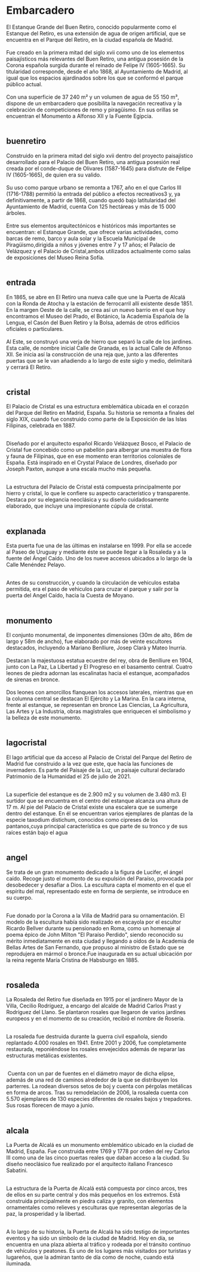 # Embarcadero

El Estanque Grande del Buen Retiro, conocido popularmente como el Estanque del Retiro, es una extensión de agua de origen artificial, que se encuentra en el Parque del Retiro, en la ciudad española de Madrid.<br><br>
Fue creado en la primera mitad del siglo xvii como uno de los elementos paisajísticos más relevantes del Buen Retiro, una antigua posesión de la Corona española surgida durante el reinado de Felipe IV (1605-1665). Su titularidad corresponde, desde el año 1868, al Ayuntamiento de Madrid, al igual que los espacios ajardinados sobre los que se conformó el parque público actual.<br><br>
Con una superficie de 37 240 m² y un volumen de agua de 55 150 m³, dispone de un embarcadero que posibilita la navegación recreativa y la celebración de competiciones de remo y piragüismo. En sus orillas se encuentran el Monumento a Alfonso XII y la Fuente Egipcia.<br><br>

## buenretiro

Construido en la primera mitad del siglo xvii dentro del proyecto paisajístico desarrollado
para el Palacio del Buen Retiro, una antigua posesión real creada por el conde-duque de Olivares (1587-1645) para disfrute de Felipe IV (1605-1665),​ de quien era su valido.<br><br>
Su uso como parque urbano se remonta a 1767, año en el que Carlos III (1716-1788) permitió la entrada del público a efectos recreativos3​ y, ya definitivamente, a partir de 1868, cuando quedó bajo latitularidad del Ayuntamiento de Madrid, cuenta Con 125 hectáreas y más de 15 000 árboles.<br><br>
Entre sus elementos arquitectónicos e históricos más importantes se encuentran: el Estanque Grande,
que ofrece varias actividades, como barcas de remo, barco y aula solar y la Escuela Municipal de Piragüismo,dirigida a niños y jóvenes entre 7 y 17 años; el Palacio de Velázquez y el Palacio de Cristal,ambos utilizados actualmente como salas de exposiciones del Museo Reina Sofía.<br><br>

## entrada

En 1865, se abre en El Retiro una nueva calle que une la Puerta de Alcalá con la Ronda de Atocha y la estación de ferrocarril allí existente desde 1851. En la margen Oeste de la calle, se crea así un nuevo barrio en el que hoy encontramos el Museo del Prado, el Botánico, la Academia Española de la Lengua, el Casón del Buen Retiro y la Bolsa, además de otros edificios oficiales o particulares.<br><br>
Al Este, se construyó una verja de hierro que separó la calle de los jardines. Esta calle, de nombre inicial Calle de Granada, es la actual Calle de Alfonso XII.
Se inicia así la construcción de una reja que, junto a las diferentes puertas que se le van añadiendo a lo largo de este siglo y medio, delimitará y cerrará El Retiro.<br><br>

## cristal

El Palacio de Cristal es una estructura emblemática ubicada en el corazón del Parque del Retiro en Madrid, España. Su historia se remonta a finales del siglo XIX, cuando fue construido como parte de la Exposición de las Islas Filipinas, celebrada en 1887.<br><br>

Diseñado por el arquitecto español Ricardo Velázquez Bosco, el Palacio de Cristal fue concebido como un pabellón para albergar una muestra de flora y fauna de Filipinas, que en ese momento eran territorios coloniales de España. Está inspirado en el Crystal Palace de Londres, diseñado por Joseph Paxton, aunque a una escala mucho más pequeña.<br><br>

La estructura del Palacio de Cristal está compuesta principalmente por hierro y cristal, lo que le confiere su aspecto característico y transparente. Destaca por su elegancia neoclásica y su diseño cuidadosamente elaborado, que incluye una impresionante cúpula de cristal.<br><br>

## explanada

Esta puerta fue una de las últimas en instalarse en 1999. Por ella se accede al Paseo de Uruguay y mediante éste se puede llegar a la Rosaleda y a la fuente del Ángel Caído.
Uno de los nueve accesos ubicados a lo largo de la  Calle Menéndez Pelayo.<br><br>

Antes de su construcción, y cuando la circulación de vehiculos estaba permitida, era el paso de vehiculos para cruzar el parque y salir por la puerta del Angel Caído, hacia la Cuesta de Moyano.<br><br>

## monumento

El conjunto monumental, de imponentes dimensiones (30m de alto, 86m de largo y 58m de ancho), fue elaborado por más de veinte escultores destacados, incluyendo a Mariano Benlliure, Josep Clarà y Mateo Inurria. <br><br>
Destacan la majestuosa estatua ecuestre del rey, obra de Benlliure en 1904, junto con La Paz, La Libertad y El Progreso en el basamento central. Cuatro leones de piedra adornan las escalinatas hacia el estanque, acompañados de sirenas en bronce. <br><br>
Dos leones con amorcillos flanquean los accesos laterales, mientras que en la columna central se destacan El Ejército y La Marina. En la cara interna, frente al estanque, se representan en bronce Las Ciencias, La Agricultura, Las Artes y La Industria, obras magistrales que enriquecen el simbolismo y la belleza de este monumento.<br><br>

## lagocristal

El lago artificial que da acceso al Palacio de Cristal del Parque del Retiro de Madrid fue construido a la vez que este, que hacía las funciones de invernadero. Es parte del Paisaje de la Luz, un paisaje cultural declarado Patrimonio de la Humanidad el 25 de julio de 2021.<br><br>

La superficie del estanque es de 2.900 m2 y su volumen de 3.480 m3. El surtidor que se encuentra en el centro del estanque alcanza una altura de 17 m. Al pie del Palacio de Cristal existe una escalera que se sumerge dentro del estanque.​
En él se encuentran varios ejemplares de plantas de la especie taxodium distichum, conocidos como cipreses de los pantanos,cuya principal característica es que parte de su tronco y de sus raíces están bajo el agua<br><br>

## angel

Se trata de un gran monumento dedicado a la figura de Lucifer, el ángel caído.
Recoge justo el momento de su expulsión del Paraíso, provocada por desobedecer y desafiar a Dios.
La escultura capta el momento en el que el espíritu del mal, representado este en forma de serpiente, se introduce en su cuerpo.<br><br>

Fue donado por la Corona a la Villa de Madrid para su ornamentación. El modelo de la escultura había sido realizado en escayola por el escultor Ricardo Bellver durante su pensionado en Roma, como un homenaje al poema épico de John Milton "El Paraíso Perdido", siendo reconocido su mérito inmediatamente en esta ciudad y llegando a oídos de la Academia de Bellas Artes
de San Fernando, que propuso al ministro de Estado que se reprodujera en mármol o bronce.Fue inaugurada en su actual ubicación por la reina regente María Cristina de Habsburgo en 1885.<br><br>

## rosaleda

La Rosaleda del Retiro fue diseñada en 1915 por el jardinero Mayor de la Villa, Cecilio Rodríguez, a encargo del alcalde de Madrid Carlos Prast y Rodríguez del Llano.​​ Se plantaron rosales que llegaron de varios jardines europeos y en el momento de su creación, recibió el nombre de Rosería.<br><br>

 La rosaleda fue destruida durante la guerra civil española, siendo replantado 4.000 rosales en 1941. Entre 2001 y 2006, fue completamente restaurada, reponiéndose los rosales envejecidos además de reparar las estructuras metálicas existentes.<br><br>

​ Cuenta con un par de fuentes en el diámetro mayor de dicha elipse, además de una red de caminos alrededor de la que se distribuyen los parterres.  La rodean diversos setos de boj y cuenta con pérgolas metálicas en forma de arcos.​ Tras su remodelación de 2006, la rosaleda cuenta con 5.570 ejemplares de 130 especies diferentes de rosales bajos y trepadores.​ Sus rosas florecen de mayo a junio.<br><br>

## alcala

La Puerta de Alcalá es un monumento emblemático ubicado en la ciudad de Madrid, España. Fue construida entre 1769 y 1778 por orden del rey Carlos III como una de las cinco puertas reales que daban acceso a la ciudad. Su diseño neoclásico fue realizado por el arquitecto italiano Francesco Sabatini.<br><br>

La estructura de la Puerta de Alcalá está compuesta por cinco arcos, tres de ellos en su parte central y dos más pequeños en los extremos. Está construida principalmente en piedra caliza y granito, con elementos ornamentales como relieves y esculturas que representan alegorías de la paz, la prosperidad y la libertad. <br><br>

A lo largo de su historia, la Puerta de Alcalá ha sido testigo de importantes eventos y ha sido un símbolo de la ciudad de Madrid. Hoy en día, se encuentra en una plaza abierta al tráfico y rodeada por el tránsito continuo de vehículos y peatones. Es uno de los lugares más visitados por turistas y lugareños, que la admiran tanto de día como de noche, cuando está iluminada.<br><br>